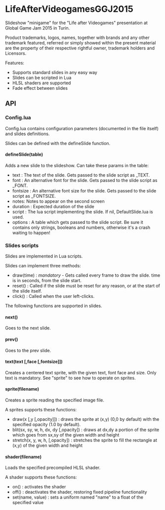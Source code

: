 # LifeAfterVideogamesGGJ2015

Slideshow "minigame" for the "Life after Videogames" presentation at Global Game Jam 2015 in Turin.

Product trademarks, logos, names, together with brands and any other trademark featured, referred or
simply showed within the present material are the property of their respective rightful owner, 
trademark holders and Licensors. 

Features:

* Supports standard slides in any easy way
* Slides can be scripted in Lua
* HLSL shaders are supported
* Fade effect between slides

## API

### Config.lua

Config.lua contains configuration parameters (documented in the file itself) and slides definitions.

Slides can be defined with the defineSlide function.

#### defineSlide(table) 
Adds a new slide to the slideshow. Can take these params in the table:

* text : The text of the slide. Gets passed to the slide script as _TEXT.
* font : An alternative font for the slide. Gets passed to the slide script as _FONT.
* fontsize : An alternative font size for the slide. Gets passed to the slide script as _FONTSIZE.
* notes: Notes to appear on the second screen
* duration : Expected duration of the slide
* script : The lua script implementing the slide. If nil, DefaultSlide.lua is used.
* options : A table which gets passed to the slide script. Be sure it contains only strings, booleans and numbers, otherwise it's a crash waiting to happen!
 
### Slides scripts

Slides are implemented in Lua scripts.

Slides can implement three methods:

* draw(time) : *mandatory* - Gets called every frame to draw the slide. time is in seconds, from the slide start.
* reset() : Called if the slide must be reset for any reason, or at the start of the slide itself.
* click() : Called when the user left-clicks.

The following functions are supported in slides.

#### next()

Goes to the next slide. 

#### prev()

Goes to the prev slide. 

#### text(text [,face [,fontsize]])

Creates a centered text sprite, with the given text, font face and size. Only text is mandatory. See "sprite" to see how to operate on sprites.

#### sprite(filename)

Creates a sprite reading the specified image file.

A sprites supports these functions:

* draw(x [,y [,opacity]]) : draws the sprite at (x,y) (0,0 by default) with the specified opacity (1.0 by default).
* blit(sx, sy, w, h, dx, dy [,opacity]) : draws at dx,dy a portion of the sprite which goes from sx,sy of the given width and height
* stretch(x, y, w, h, [,opacity]) : stretches the sprite to fill the rectangle at (x,y) of the given width and height

#### shader(filename)

Loads the specified precompiled HLSL shader.

A shader supports these functions:

* on() : activates the shader
* off() : deactivates the shader, restoring fixed pipeline functionality
* set(name, value) : sets a uniform named "name" to a float of the specified value





























